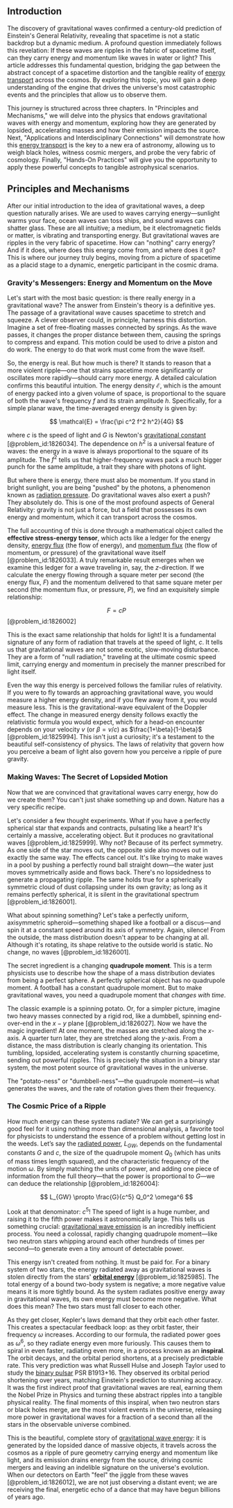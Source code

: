 ## Introduction
The discovery of gravitational waves confirmed a century-old prediction of Einstein's General Relativity, revealing that spacetime is not a static backdrop but a dynamic medium. A profound question immediately follows this revelation: If these waves are ripples in the fabric of spacetime itself, can they carry energy and momentum like waves in water or light? This article addresses this fundamental question, bridging the gap between the abstract concept of a spacetime distortion and the tangible reality of [energy transport](@article_id:182587) across the cosmos. By exploring this topic, you will gain a deep understanding of the engine that drives the universe's most catastrophic events and the principles that allow us to observe them.

This journey is structured across three chapters. In "Principles and Mechanisms," we will delve into the physics that endows gravitational waves with energy and momentum, exploring how they are generated by lopsided, accelerating masses and how their emission impacts the source. Next, "Applications and Interdisciplinary Connections" will demonstrate how this [energy transport](@article_id:182587) is the key to a new era of astronomy, allowing us to weigh black holes, witness cosmic mergers, and probe the very fabric of cosmology. Finally, "Hands-On Practices" will give you the opportunity to apply these powerful concepts to tangible astrophysical scenarios.

## Principles and Mechanisms

After our initial introduction to the idea of gravitational waves, a deep question naturally arises. We are used to waves carrying energy—sunlight warms your face, ocean waves can toss ships, and sound waves can shatter glass. These are all intuitive; a medium, be it electromagnetic fields or matter, is vibrating and transporting energy. But gravitational waves are ripples in the very fabric of spacetime. How can "nothing" carry energy? And if it does, where does this energy come from, and where does it go? This is where our journey truly begins, moving from a picture of spacetime as a placid stage to a dynamic, energetic participant in the cosmic drama.

### Gravity's Messengers: Energy and Momentum on the Move

Let's start with the most basic question: is there really energy in a gravitational wave? The answer from Einstein's theory is a definitive yes. The passage of a gravitational wave causes spacetime to stretch and squeeze. A clever observer could, in principle, harness this distortion. Imagine a set of free-floating masses connected by springs. As the wave passes, it changes the proper distance between them, causing the springs to compress and expand. This motion could be used to drive a piston and do work. The energy to do that work must come from the wave itself.

So, the energy is real. But how much is there? It stands to reason that a more violent ripple—one that strains spacetime more significantly or oscillates more rapidly—should carry more energy. A detailed calculation confirms this beautiful intuition. The energy density $\mathcal{E}$, which is the amount of energy packed into a given volume of space, is proportional to the square of both the wave's frequency $f$ and its strain amplitude $h$. Specifically, for a simple planar wave, the time-averaged energy density is given by:

$$
\mathcal{E} = \frac{\pi c^2 f^2 h^2}{4G}
$$

where $c$ is the speed of light and $G$ is Newton's [gravitational constant](@article_id:262210) [@problem_id:1826034]. The dependence on $h^2$ is a universal feature of waves: the energy in a wave is always proportional to the square of its amplitude. The $f^2$ tells us that higher-frequency waves pack a much bigger punch for the same amplitude, a trait they share with photons of light.

But where there is energy, there must also be momentum. If you stand in bright sunlight, you are being "pushed" by the photons, a phenomenon known as [radiation pressure](@article_id:142662). Do gravitational waves also exert a push? They absolutely do. This is one of the most profound aspects of General Relativity: gravity is not just a force, but a field that possesses its own energy and momentum, which it can transport across the cosmos.

The full accounting of this is done through a mathematical object called the **effective stress-energy tensor**, which acts like a ledger for the energy density, [energy flux](@article_id:265562) (the flow of energy), and [momentum flux](@article_id:199302) (the flow of momentum, or pressure) of the gravitational wave itself [@problem_id:1826033]. A truly remarkable result emerges when we examine this ledger for a wave traveling in, say, the $z$-direction. If we calculate the energy flowing through a square meter per second (the energy flux, $F$) and the momentum delivered to that same square meter per second (the momentum flux, or pressure, $P$), we find an exquisitely simple relationship:

$$
F = cP
$$
[@problem_id:1826002]

This is the exact same relationship that holds for light! It is a fundamental signature of any form of radiation that travels at the speed of light, $c$. It tells us that gravitational waves are not some exotic, slow-moving disturbance. They are a form of "null radiation," traveling at the ultimate cosmic speed limit, carrying energy and momentum in precisely the manner prescribed for light itself.

Even the way this energy is perceived follows the familiar rules of relativity. If you were to fly towards an approaching gravitational wave, you would measure a higher energy density, and if you flew away from it, you would measure less. This is the gravitational-wave equivalent of the Doppler effect. The change in measured energy density follows exactly the relativistic formula you would expect, which for a head-on encounter depends on your velocity $v$ (or $\beta = v/c$) as $\frac{1+\beta}{1-\beta}$ [@problem_id:1825994]. This isn't just a curiosity; it's a testament to the beautiful self-consistency of physics. The laws of relativity that govern how you perceive a beam of light also govern how you perceive a ripple of pure gravity.

### Making Waves: The Secret of Lopsided Motion

Now that we are convinced that gravitational waves carry energy, how do we create them? You can't just shake something up and down. Nature has a very specific recipe.

Let's consider a few thought experiments. What if you have a perfectly spherical star that expands and contracts, pulsating like a heart? It's certainly a massive, accelerating object. But it produces no gravitational waves [@problem_id:1825999]. Why not? Because of its perfect symmetry. As one side of the star moves out, the opposite side also moves out in exactly the same way. The effects cancel out. It's like trying to make waves in a pool by pushing a perfectly round ball straight down—the water just moves symmetrically aside and flows back. There's no lopsidedness to generate a propagating ripple. The same holds true for a spherically symmetric cloud of dust collapsing under its own gravity; as long as it remains perfectly spherical, it is silent in the gravitational spectrum [@problem_id:1826001].

What about spinning something? Let's take a perfectly uniform, axisymmetric spheroid—something shaped like a football or a discus—and spin it at a constant speed around its axis of symmetry. Again, silence! From the outside, the mass distribution doesn't appear to be changing at all. Although it's rotating, its shape relative to the outside world is static. No change, no waves [@problem_id:1826001].

The secret ingredient is a changing **quadrupole moment**. This is a term physicists use to describe how the shape of a mass distribution deviates from being a perfect sphere. A perfectly spherical object has no quadrupole moment. A football has a constant quadrupole moment. But to make gravitational waves, you need a quadrupole moment that *changes with time*.

The classic example is a spinning potato. Or, for a simpler picture, imagine two heavy masses connected by a rigid rod, like a dumbbell, spinning end-over-end in the $x-y$ plane [@problem_id:1826027]. Now we have the magic ingredient! At one moment, the masses are stretched along the $x$-axis. A quarter turn later, they are stretched along the $y$-axis. From a distance, the mass distribution is clearly changing its orientation. This tumbling, lopsided, accelerating system is constantly churning spacetime, sending out powerful ripples. This is precisely the situation in a binary star system, the most potent source of gravitational waves in the universe.

The "potato-ness" or "dumbbell-ness"—the quadrupole moment—is what generates the waves, and the rate of rotation gives them their frequency.

### The Cosmic Price of a Ripple

How much energy can these systems radiate? We can get a surprisingly good feel for it using nothing more than dimensional analysis, a favorite tool for physicists to understand the essence of a problem without getting lost in the weeds. Let’s say the [radiated power](@article_id:273759), $L_{GW}$, depends on the fundamental constants $G$ and $c$, the size of the quadrupole moment $Q_0$ (which has units of mass times length squared), and the characteristic frequency of the motion $\omega$. By simply matching the units of power, and adding one piece of information from the full theory—that the power is proportional to $G$—we can deduce the relationship [@problem_id:1826004]:

$$
L_{GW} \propto \frac{G}{c^5} Q_0^2 \omega^6
$$

Look at that denominator: $c^5$! The speed of light is a huge number, and raising it to the fifth power makes it astronomically large. This tells us something crucial: [gravitational wave emission](@article_id:160346) is an incredibly inefficient process. You need a colossal, rapidly changing quadrupole moment—like two neutron stars whipping around each other hundreds of times per second—to generate even a tiny amount of detectable power.

This energy isn't created from nothing. It must be paid for. For a binary system of two stars, the energy radiated away as gravitational waves is stolen directly from the stars' **[orbital energy](@article_id:157987)** [@problem_id:1825985]. The total energy of a bound two-body system is negative; a more negative value means it is more tightly bound. As the system radiates positive energy away in gravitational waves, its own energy must become more negative. What does this mean? The two stars must fall closer to each other.

As they get closer, Kepler's laws demand that they orbit each other faster. This creates a spectacular feedback loop: as they orbit faster, their frequency $\omega$ increases. According to our formula, the radiated power goes as $\omega^6$, so they radiate energy even more furiously. This causes them to spiral in even faster, radiating even more, in a process known as an **inspiral**. The orbit decays, and the orbital period shortens, at a precisely predictable rate. This very prediction was what Russell Hulse and Joseph Taylor used to study the [binary pulsar](@article_id:157135) PSR B1913+16. They observed its orbital period shortening over years, matching Einstein's prediction to stunning accuracy. It was the first indirect proof that gravitational waves are real, earning them the Nobel Prize in Physics and turning these abstract ripples into a tangible physical reality. The final moments of this inspiral, when two neutron stars or black holes merge, are the most violent events in the universe, releasing more power in gravitational waves for a fraction of a second than all the stars in the observable universe combined.

This is the beautiful, complete story of [gravitational wave energy](@article_id:266531): it is generated by the lopsided dance of massive objects, it travels across the cosmos as a ripple of pure geometry carrying energy and momentum like light, and its emission drains energy from the source, driving cosmic mergers and leaving an indelible signature on the universe's evolution. When our detectors on Earth "feel" the jiggle from these waves [@problem_id:1826012], we are not just observing a distant event; we are receiving the final, energetic echo of a dance that may have begun billions of years ago.